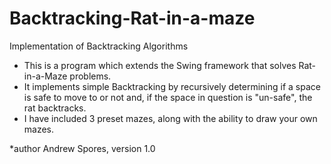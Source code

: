 # Backtracking-Rat-in-a-maze
Implementation of Backtracking Algorithms
 * This is a program which extends the Swing framework that solves Rat-in-a-Maze problems. 
 * It implements simple Backtracking by recursively determining if a space is safe to move to or not and, if the space in question is "un-safe", the rat backtracks. 
 * I have included 3 preset mazes, along with the ability to draw your own mazes.
 
 *author Andrew Spores, version 1.0
